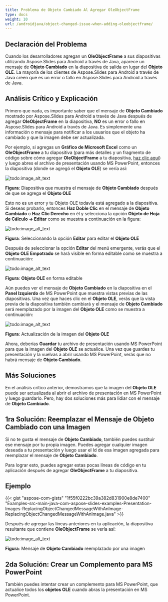 ```yaml
---
title: Problema de Objeto Cambiado Al Agregar OleObjectFrame
type: docs
weight: 10
url: /androidjava/object-changed-issue-when-adding-oleobjectframe/
---
```


## **Declaración del Problema**
Cuando los desarrolladores agregan un **OleObjectFrame** a sus diapositivas utilizando Aspose.Slides para Android a través de Java, aparece un mensaje de **Objeto Cambiado** en la diapositiva de salida en lugar del **Objeto OLE**. La mayoría de los clientes de Aspose.Slides para Android a través de Java creen que es un error o fallo en Aspose.Slides para Android a través de Java.
## **Análisis Crítico y Explicación**
Primero que nada, es importante saber que el mensaje de **Objeto Cambiado** mostrado por Aspose.Slides para Android a través de Java después de agregar **OleObjectFrame** en la diapositiva, **NO** es un error o fallo en Aspose.Slides para Android a través de Java. Es simplemente una información o mensaje para notificar a los usuarios que el objeto ha cambiado y que la imagen debe ser actualizada.

Por ejemplo, si agregas un **Gráfico de Microsoft Excel** como un **OleObjectFrame** a tu diapositiva (para más detalles y un fragmento de código sobre cómo agregar **OleObjectFrame** a tu diapositiva, [haz clic aquí](/slides/androidjava/adding-frame-to-the-slide/)) y luego abres el archivo de presentación usando MS PowerPoint, entonces la diapositiva (donde se agregó el **Objeto OLE**) se vería así:

![todo:image_alt_text](object-changed-issue-when-adding-oleobjectframe_1.png)

**Figura**: Diapositiva que muestra el mensaje de **Objeto Cambiado** después de que se agrega el **Objeto OLE**

Esto no es un error y tu Objeto OLE todavía está agregado a la diapositiva. Si deseas probarlo, entonces **Haz Doble Clic** en el mensaje de **Objeto Cambiado** o **Haz Clic Derecho** en él y selecciona la opción **Objeto de Hoja de Cálculo -> Editar** como se muestra a continuación en la figura:

![todo:image_alt_text](object-changed-issue-when-adding-oleobjectframe_2.png)

**Figura**: Seleccionando la opción **Editar** para editar el **Objeto OLE**

Después de seleccionar la opción **Editar** del menú emergente, verás que el **Objeto OLE Empotrado** se hará visible en forma editable como se muestra a continuación:

![todo:image_alt_text](object-changed-issue-when-adding-oleobjectframe_3.png)

**Figura**: **Objeto OLE** en forma editable

Aún puedes ver el mensaje de **Objeto Cambiado** en la diapositiva en el **Panel Izquierdo** de MS PowerPoint que muestra vistas previas de las diapositivas. Una vez que haces clic en el **Objeto OLE**, verás que la vista previa de la diapositiva también cambiará y el mensaje de **Objeto Cambiado** será reemplazado por la imagen del **Objeto OLE** como se muestra a continuación:

![todo:image_alt_text](object-changed-issue-when-adding-oleobjectframe_4.png)

**Figura**: Actualización de la imagen del **Objeto OLE**

Ahora, deberías **Guardar** tu archivo de presentación usando MS PowerPoint para que la imagen del **Objeto OLE** se actualice. Una vez que guardes tu presentación y la vuelvas a abrir usando MS PowerPoint, verás que no habrá mensaje de **Objeto Cambiado**.
## **Más Soluciones**
En el análisis crítico anterior, demostramos que la imagen del **Objeto OLE** puede ser actualizada al abrir el archivo de presentación en MS PowerPoint y luego guardarlo. Pero, hay dos soluciones más para lidiar con el mensaje de **Objeto Cambiado**.
## **1ra Solución: Reemplazar el Mensaje de Objeto Cambiado con una Imagen**
Si no te gusta el mensaje de **Objeto Cambiado**, también puedes sustituir ese mensaje por tu propia imagen. Puedes agregar cualquier imagen deseada a tu presentación y luego usar el Id de esa imagen agregada para reemplazar el mensaje de **Objeto Cambiado**.

Para lograr esto, puedes agregar estas pocas líneas de código en tu aplicación después de agregar **OleObjectFrame** a tu diapositiva.
## **Ejemplo**
{{< gist "aspose-com-gists" "1f55f0222bc39a382d831900e8de7400" "Examples-src-main-java-com-aspose-slides-examples-Presentation-Images-ReplacingObjectChangedMessageWithAnImage-ReplacingObjectChangedMessageWithAnImage.java" >}}

Después de agregar las líneas anteriores en tu aplicación, la diapositiva resultante que contiene **OleObjectFrame** se vería así:

![todo:image_alt_text](object-changed-issue-when-adding-oleobjectframe_5.png)

**Figura**: Mensaje de **Objeto Cambiado** reemplazado por una imagen
## **2da Solución: Crear un Complemento para MS PowerPoint**
También puedes intentar crear un complemento para MS PowerPoint, que actualice todos los **objetos OLE** cuando abras la presentación en MS PowerPoint.